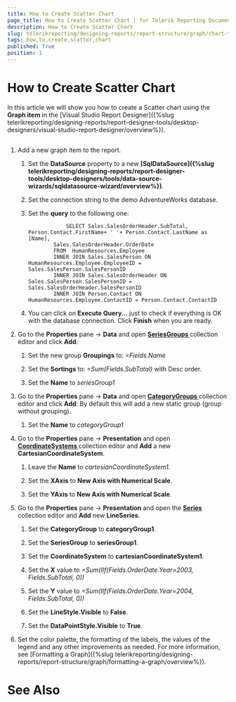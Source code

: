 ```yaml
---
title: How to Create Scatter Chart
page_title: How to Create Scatter Chart | for Telerik Reporting Documentation
description: How to Create Scatter Chart
slug: telerikreporting/designing-reports/report-structure/graph/chart-types/scatter-charts/how-to-create-scatter-chart
tags: how,to,create,scatter,chart
published: True
position: 1
---
```


# How to Create Scatter Chart



In this article we will show you how to create a Scatter chart using the __Graph item__ in the [Visual Studio Report Designer]({%slug telerikreporting/designing-reports/report-designer-tools/desktop-designers/visual-studio-report-designer/overview%}).       

## 

1. Add a new graph item to the report.

   1. Set the __DataSource__ property to a new                    __[SqlDataSource]({%slug telerikreporting/designing-reports/report-designer-tools/desktop-designers/tools/data-source-wizards/sqldatasource-wizard/overview%})__.                 

   1. Set the connection string to the demo AdventureWorks database.

   1. Set the __query__ to the following one:

	                  SELECT Sales.SalesOrderHeader.SubTotal, Person.Contact.FirstName+ ' '+ Person.Contact.LastName as [Name],
                  Sales.SalesOrderHeader.OrderDate 
                  FROM  HumanResources.Employee
                  INNER JOIN Sales.SalesPerson ON HumanResources.Employee.EmployeeID = Sales.SalesPerson.SalesPersonID
                  INNER JOIN Sales.SalesOrderHeader ON Sales.SalesPerson.SalesPersonID = Sales.SalesOrderHeader.SalesPersonID
                  INNER JOIN Person.Contact ON HumanResources.Employee.ContactID = Person.Contact.ContactID
                



   1. You can click on __Execute Query...__ just to check if everything is OK with the database connection.                   Click __Finish__ when you are ready.                 

1. Go to the __Properties__ pane -> __Data__ and open                __[                   SeriesGroups                 ](dc4689b1-891a-4f6a-93c7-de089b0ffa5e#SeriesGroupHierarchy)__ collection editor and click __Add__:             

   1. Set the new group __Groupings__ to: *=Fields.Name*

   1. Set the __Sortings__ to: *=Sum(Fields.SubTotal)* with Desc order.                 

   1. Set the __Name__ to *seriesGroup1*

1. Go to the __Properties__ pane -> __Data__ and open               __[                   CategoryGroups                 ](dc4689b1-891a-4f6a-93c7-de089b0ffa5e#CategoryGroupHierarchy)__ collection editor and click __Add__:             By default this will add a new static group (group without grouping).

   1. Set the __Name__ to *categoryGroup1*

1. Go to the  __Properties__ pane -> __Presentation__ and open __[                   CoordinateSystems                 ](585fe887-1319-49a5-a848-869286f7c432#CoordinateSystems)__ collection editor and __Add__ a new __CartesianCoordinateSystem__.             

   1. Leave the __Name__ to *cartesianCoordinateSystem1*.                 

   1. Set the __XAxis__ to __New Axis with Numerical Scale__.                 

   1. Set the __YAxis__ to __New Axis with Numerical Scale__.                 

1. Go to the  __Properties__ pane -> __Presentation__ and open the __[                   Series                 ](585fe887-1319-49a5-a848-869286f7c432#Series)__ collection editor and __Add__ new __LineSeries__.             

   1. Set the __CategoryGroup__ to __categoryGroup1__.                 

   1. Set the __SeriesGroup__ to __seriesGroup1__.                 

   1. Set the __CoordinateSystem__ to __cartesianCoordinateSystem1__.                 

   1. Set the __X__ value to *=Sum(IIf(Fields.OrderDate.Year=2003, Fields.SubTotal, 0))*

   1. Set the __Y__ value to *=Sum(IIf(Fields.OrderDate.Year=2004, Fields.SubTotal, 0))*

   1. Set the __LineStyle.Visible__ to __False__.                 

   1. Set the __DataPointStyle.Visible__ to __True__.                 

1. Set the color palette, the formatting of the labels, the values of the legend and any other improvements as needed.             For more information, see [Formatting a Graph]({%slug telerikreporting/designing-reports/report-structure/graph/formatting-a-graph/overview%}).             

# See Also

